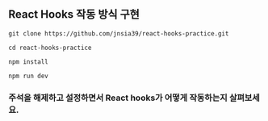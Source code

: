 ## React Hooks 작동 방식 구현

```
git clone https://github.com/jnsia39/react-hooks-practice.git

cd react-hooks-practice

npm install

npm run dev
```

### 주석을 해제하고 설정하면서 React hooks가 어떻게 작동하는지 살펴보세요.
